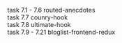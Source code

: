 task 7.1 - 7.6 routed-anecdotes\
task 7.7 counry-hook\
task 7.8 ultimate-hook\
task 7.9 - 7.21 bloglist-frontend-redux


